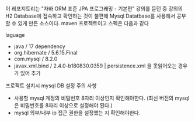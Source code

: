 이 레포지토리는 "자바 ORM 표준 JPA 프로그래밍 - 기본편" 강의를 듣던 중 강의의 H2 Database에 접속하고 확인하는 것이 불편해 Mysql Datatbase를 사용해서 공부할 수 있게 만든 소스이다.
maven 프로젝트이고 스펙은 다음과 같다

laguage
- java / 17
dependency
- org.hibernate / 5.6.15.Final
- com.mysql / 8.2.0
- javax.xml.bind / 2.4.0-b180830.0359 | persistence.xml 을 못읽어오는 경우가 있어 추가

프로젝트 설치시 mysql DB 설정 주의 사항
- 사용할 mysql 계정의 비밀번호 8자리 이상인지 확인해야한다. (최신 버전의 mysql은 비밀번호를 8자리 이상으로 설정해야 된다.)
- mysql 외부/내부 ip  접근 권한을 설정했는 지 확인해야한다.


